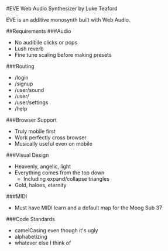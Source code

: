 #EVE
Web Audio Synthesizer by Luke Teaford

EVE is an additive monosynth built with Web Audio.

##Requirements
###Audio
* No audibile clicks or pops
* Lush reverb
* Fine tune scaling before making presets

###Routing
* /login
* /signup
* /user/sound
* /user/
* /user/settings
* /help

###Browser Support
* Truly mobile first
* Work perfectly cross browser
* Musically useful even on mobile

###Visual Design
* Heavenly, angelic, light
* Everything comes from the top down
  * Including expand/collapse triangles
* Gold, haloes, eternity

###MIDI
* Must have MIDI learn and a default map for the Moog Sub 37

###Code Standards
* camelCasing even though it's ugly
* alphabetizing
* whatever else I think of

